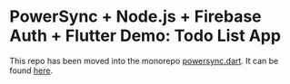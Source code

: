 # PowerSync + Node.js + Firebase Auth + Flutter Demo: Todo List App

This repo has been moved into the monorepo [powersync.dart](https://github.com/powersync-ja/powersync.dart). It can be found [here](https://github.com/powersync-ja/powersync.dart/tree/main/demos/firebase-nodejs-todolist).

